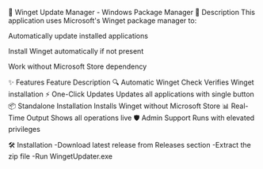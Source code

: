 🚀 Winget Update Manager - Windows Package Manager
📜 Description
This application uses Microsoft's Winget package manager to:

Automatically update installed applications

Install Winget automatically if not present

Work without Microsoft Store dependency

✨ Features
Feature	Description
🔍 Automatic Winget Check	Verifies Winget installation
⚡ One-Click Updates	Updates all applications with single button
📦 Standalone Installation	Installs Winget without Microsoft Store
📊 Real-Time Output	Shows all operations live
🛡️ Admin Support	Runs with elevated privileges

🛠️ Installation
-Download latest release from Releases section
-Extract the zip file
-Run WingetUpdater.exe
